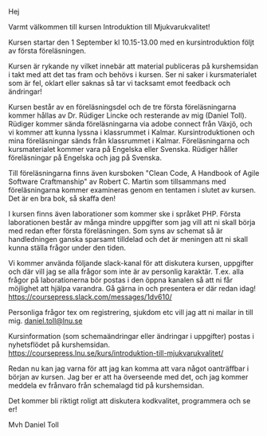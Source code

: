 Hej

Varmt välkommen till kursen Introduktion till Mjukvarukvalitet!

Kursen startar den 1 September kl 10.15-13.00 med en kursintroduktion följt av första föreläsningen. 

Kursen är rykande ny vilket innebär att material publiceras på kurshemsidan i takt med att det tas fram och behövs i kursen. Ser ni saker i kursmaterialet som är fel, oklart eller saknas så tar vi tacksamt emot feedback och ändringar!

Kursen består av en föreläsningsdel och de tre första föreläsningarna kommer hållas av Dr. Rüdiger Lincke och resterande av mig (Daniel Toll). Rüdiger kommer sända föreläsningarna via adobe connect från Växjö, och vi kommer att kunna lyssna i klassrummet i Kalmar. Kursintroduktionen och mina föreläsningar sänds från klassrummet i Kalmar. Föreläsningarna och kursmaterialet kommer vara på Engelska eller Svenska. Rüdiger håller föreläsningar på Engelska och jag  på Svenska. 

Till föreläsningarna finns även kursboken "Clean Code, A Handbook of Agile Software Craftmanship" av Robert C. Martin som tillsammans med föreläsningarna kommer examineras genom en tentamen i slutet av kursen.
Det är en bra bok, så skaffa den!

I kursen finns även laborationer som kommer ske i språket PHP. 
Första laborationen består av många mindre uppgifter som jag vill att ni skall börja med redan efter första föreläsningen. Som syns av schemat så är handledningen ganska sparsamt tilldelad och det är meningen att ni skall kunna ställa frågor under den tiden.

Vi kommer använda följande slack-kanal för att diskutera kursen, uppgifter och där vill jag se alla frågor som inte är av personlig karaktär. T.ex. alla frågor på laborationerna bör postas i den öppna kanalen så att ni får möjlighet att hjälpa varandra. Gå gärna in och presentera er där redan idag!
https://coursepress.slack.com/messages/1dv610/

Personliga frågor tex om registrering, sjukdom etc vill jag att ni mailar in till mig. 
daniel.toll@lnu.se

Kursinformation (som schemaändringar eller ändringar i uppgifter) postas i nyhetsflödet på kurshemsidan.
https://coursepress.lnu.se/kurs/introduktion-till-mjukvarukvalitet/

Redan nu kan jag varna för att jag kan komma att vara något oanträffbar i början av kursen. Jag ber er att ha överseende med det, och jag kommer meddela ev frånvaro från schemalagd tid på kurshemsidan.

Det kommer bli riktigt roligt att diskutera kodkvalitet, programmera och se er!

Mvh 
Daniel Toll
